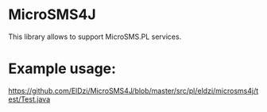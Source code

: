 # MicroSMS4J
This library allows to support MicroSMS.PL services.
# Example usage:
https://github.com/ElDzi/MicroSMS4J/blob/master/src/pl/eldzi/microsms4j/test/Test.java
